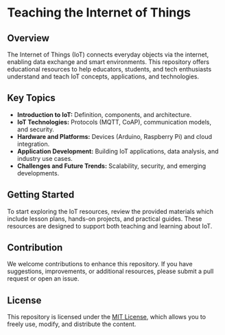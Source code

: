 # Teaching the Internet of Things

## Overview

The Internet of Things (IoT) connects everyday objects via the internet, enabling data exchange and smart environments. This repository offers educational resources to help educators, students, and tech enthusiasts understand and teach IoT concepts, applications, and technologies.

## Key Topics

- **Introduction to IoT:** Definition, components, and architecture.
- **IoT Technologies:** Protocols (MQTT, CoAP), communication models, and security.
- **Hardware and Platforms:** Devices (Arduino, Raspberry Pi) and cloud integration.
- **Application Development:** Building IoT applications, data analysis, and industry use cases.
- **Challenges and Future Trends:** Scalability, security, and emerging developments.

## Getting Started

To start exploring the IoT resources, review the provided materials which include lesson plans, hands-on projects, and practical guides. These resources are designed to support both teaching and learning about IoT.

## Contribution

We welcome contributions to enhance this repository. If you have suggestions, improvements, or additional resources, please submit a pull request or open an issue.

## License

This repository is licensed under the [MIT License](LICENSE), which allows you to freely use, modify, and distribute the content.

